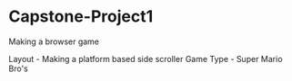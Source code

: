 # Capstone-Project1
Making a browser game

Layout - Making a platform based side scroller
Game Type - Super Mario Bro's



